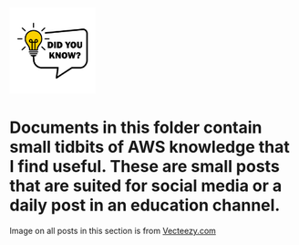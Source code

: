 

<img src="vecteezy_did-you-know-sticker-vector_7688896.jpg"  width="30%" height="30%">


# Documents in this folder contain small tidbits of AWS knowledge that I find useful. These are small posts that are suited for social media or a daily post in an education channel.





Image on all posts in this section is from [Vecteezy.com](Vecteezy.com)